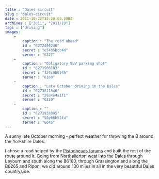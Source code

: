 ```yaml
---
title : "Dales circuit"
slug : "dales-circuit"
date : 2011-10-22T12:00:00.000Z
archives : ["2011", "2011/10"]
tags : ["driving"]
images:
    -
        caption : "The road ahead"
        id : "6272400246"
        secret : "e54b5bcb4d"
        server : "6227"
    -
        caption : "Obligatory SUV parking shot"
        id : "6271906183"
        secret : "f24c0b0546"
        server : "6100"
    -
        caption : "Late October driving in the Dales"
        id : "6273811646"
        secret : "29a4e4a1f1"
        server : "6229"
    -
        caption : ""
        id : "6271938095"
        secret : "58e66b53fd"
        server : "6045"
---
```


A sunny late October morning - perfect weather for throwing the B around the Yorkshire Dales.


I chose a road helped by the <a href="http://www.pistonheads.com/gassing/forum.asp?h=0&amp;f=45&amp;mid=0">Pistonheads forums</a> and built the rest of the route around it. Going from Northallerton west into the Dales through Leyburn and south along the B6160, through Grassington and along the B6265 and Ripon; we did around 130 miles in all in the very beautiful Dales countryside.